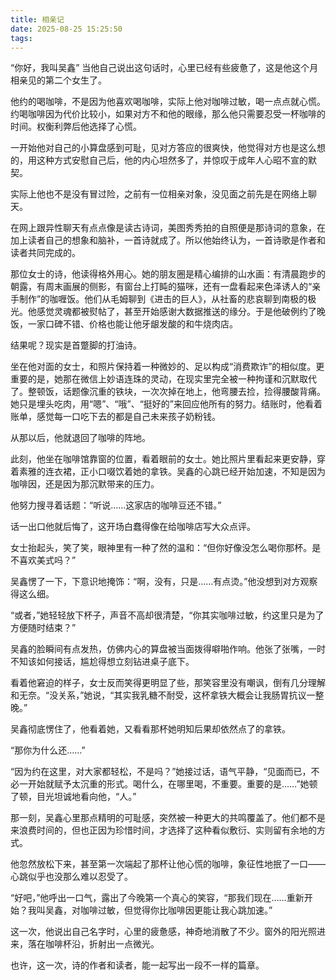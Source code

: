 ```yaml
---
title: 相亲记
date: 2025-08-25 15:25:50
tags:
---
```


“你好，我叫吴鑫”
当他自己说出这句话时，心里已经有些疲惫了，这是他这个月相亲见的第二个女生了。

他约的喝咖啡，不是因为他喜欢喝咖啡，实际上他对咖啡过敏，喝一点点就心慌。约喝咖啡因为代价比较小，如果对方不和他的眼缘，那么他只需要忍受一杯咖啡的时间。权衡利弊后他选择了心慌。

一开始他对自己的小算盘感到可耻，见对方答应的很爽快，他觉得对方也是这么想的，用这种方式安慰自己后，他的内心坦然多了，并惊叹于成年人心昭不宣的默契。

实际上他也不是没有冒过险，之前有一位相亲对象，没见面之前先是在网络上聊天。

在网上跟异性聊天有点点像是读古诗词，美图秀秀拍的自照便是那诗词的意象，在加上读者自己的想象和脑补，一首诗就成了。所以他始终认为，一首诗歌是作者和读者共同完成的。

那位女士的诗，他读得格外用心。她的朋友圈是精心编排的山水画：有清晨跑步的朝露，有周末画展的侧影，有窗台上打盹的猫咪，还有一盘看起来色泽诱人的“亲手制作”的咖喱饭。他们从毛姆聊到《进击的巨人》，从社畜的悲哀聊到南极的极光。他感觉灵魂都被熨帖了，甚至开始感谢大数据推送的缘分。于是他破例约了晚饭，一家口碑不错、价格也能让他牙龈发酸的和牛烧肉店。

结果呢？现实是首蹩脚的打油诗。

坐在他对面的女士，和照片保持着一种微妙的、足以构成“消费欺诈”的相似度。更重要的是，她那在微信上妙语连珠的灵动，在现实里完全被一种拘谨和沉默取代了。整顿饭，话题像沉重的铁块，一次次掉在地上，他弯腰去捡，捡得腰酸背痛。她只是埋头吃肉，用“嗯”、“哦”、“挺好的”来回应他所有的努力。结账时，他看着账单，感觉每一口吃下去的都是自己未来孩子奶粉钱。

从那以后，他就退回了咖啡的阵地。

此刻，他坐在咖啡馆靠窗的位置，看着眼前的女士。她比照片里看起来更安静，穿着素雅的连衣裙，正小口啜饮着她的拿铁。吴鑫的心跳已经开始加速，不知是因为咖啡因，还是因为那沉默带来的压力。

他努力搜寻着话题：“听说……这家店的咖啡豆还不错。”

话一出口他就后悔了，这开场白蠢得像在给咖啡店写大众点评。

女士抬起头，笑了笑，眼神里有一种了然的温和：“但你好像没怎么喝你那杯。是不喜欢美式吗？”

吴鑫愣了一下，下意识地掩饰：“啊，没有，只是……有点烫。”他没想到对方观察得这么细。

“或者，”她轻轻放下杯子，声音不高却很清楚，“你其实咖啡过敏，约这里只是为了方便随时结束？”

吴鑫的脸瞬间有点发热，仿佛内心的算盘被当面拨得噼啪作响。他张了张嘴，一时不知该如何接话，尴尬得想立刻钻进桌子底下。

看着他窘迫的样子，女士反而笑得更明显了些，那笑容里没有嘲讽，倒有几分理解和无奈。“没关系，”她说，“其实我乳糖不耐受，这杯拿铁大概会让我肠胃抗议一整晚。”

吴鑫彻底愣住了，他看着她，又看看那杯她明知后果却依然点了的拿铁。

“那你为什么还……”

“因为约在这里，对大家都轻松，不是吗？”她接过话，语气平静，“见面而已，不必一开始就赋予太沉重的形式。喝什么，在哪里喝，不重要。重要的是……”她顿了顿，目光坦诚地看向他，“人。”

那一刻，吴鑫心里那点精明的可耻感，突然被一种更大的共鸣覆盖了。他们都不是来浪费时间的，但也正因为珍惜时间，才选择了这种看似敷衍、实则留有余地的方式。

他忽然放松下来，甚至第一次端起了那杯让他心慌的咖啡，象征性地抿了一口——心跳似乎也没那么难以忍受了。

“好吧，”他呼出一口气，露出了今晚第一个真心的笑容，“那我们现在……重新开始？我叫吴鑫，对咖啡过敏，但觉得你比咖啡因更能让我心跳加速。”

这一次，他说出自己名字时，心里的疲惫感，神奇地消散了不少。窗外的阳光照进来，落在咖啡杯沿，折射出一点微光。

也许，这一次，诗的作者和读者，能一起写出一段不一样的篇章。